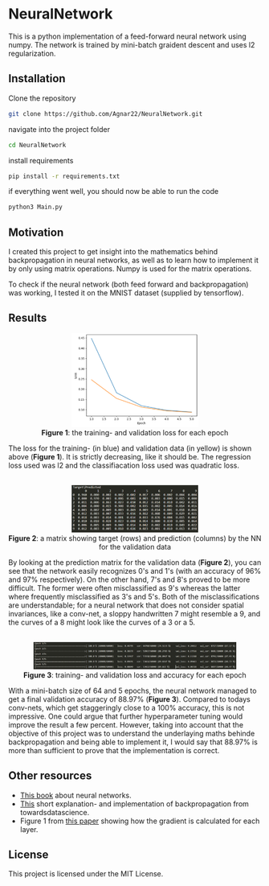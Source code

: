 # NeuralNetwork
This is a python implementation of a feed-forward neural network using numpy.
The network is trained by mini-batch graident descent and uses l2 regularization.

## Installation
Clone the repository
```bash
git clone https://github.com/Agnar22/NeuralNetwork.git
```

navigate into the project folder
```bash
cd NeuralNetwork
```

install requirements
```bash
pip install -r requirements.txt
```

if everything went well, you should now be able to run the code
```bash
python3 Main.py
```

## Motivation
I created this project to get insight into the mathematics behind backpropagation in neural networks, 
as well as to learn how to implement it by only using matrix operations. Numpy is used for the matrix operations.

To check if the neural network (both feed forward and backpropagation) was working, I tested it on the MNIST dataset (supplied by tensorflow).

## Results

<p align='center'>
<img width="50%" src="https://github.com/Agnar22/NeuralNetwork/blob/master/README_images/graph.PNG"><br>
<b>Figure 1</b>: the training- and validation loss for each epoch
</p>
The loss for the training- (in blue) and validation data (in yellow) is shown above (<b>Figure 1</b>). It is strictly decreasing, like it should be. The regression loss used was l2 and the classifiacation loss used was quadratic loss.<br><br>

<p align='center'>
<img width="50%" src="https://github.com/Agnar22/NeuralNetwork/blob/master/README_images/predictions.PNG"><br>
<b>Figure 2</b>: a matrix showing target (rows) and prediction (columns) by the NN for the validation data
</p>
By looking at the prediction matrix for the validation data (<b>Figure 2</b>), you can see that the network easily recognizes 0's and 1's (with an accuracy of 96% and 97% respectively). On the other hand, 7's and 8's proved to be more difficult. The former were often misclassified as 9's whereas the latter where frequently misclassified as 3's and 5's. Both of the misclassifications are understandable; for a neural network that does not consider spatial invariances, like a conv-net, a sloppy handwritten 7 might resemble a 9, and the curves of a 8 might look like the curves of a 3 or a 5.<br><br>


<p align='center'>
<img width="80%" src="https://github.com/Agnar22/NeuralNetwork/blob/master/README_images/statistics.PNG"><br>
<b>Figure 3</b>: training- and validation loss and accuracy for each epoch
</p>
With a mini-batch size of 64 and 5 epochs, the neural network managed to get a final validation accuracy of 88.97% (<b>Figure 3</b>).
Compared to todays conv-nets, which get staggeringly close to a 100% accuracy, this is not impressive. One could argue that further hyperparameter tuning would improve the result a few percent. However, taking into account that the objective of this project was to understand the underlaying maths behinde backpropagation and being able to implement it, I would say that 88.97% is more than sufficient to prove that the implementation is correct.


## Other resources
* [This book](http://neuralnetworksanddeeplearning.com/index.html "Neural networks and deep learning") about neural networks.
* [This](https://towardsdatascience.com/a-step-by-step-implementation-of-gradient-descent-and-backpropagation-d58bda486110 "A step by step implementation of gradient descent and backpropagation") short explanation- and implementation of backpropagation from towardsdatascience.
* Figure 1 from [this paper](https://www.researchgate.net/publication/277411157_Deep_Learning/link/55e0cdf908ae2fac471ccf0f/download "Deep learning paper by Yann LeCun et al.") showing how the gradient is calculated for each layer.

## License
This project is licensed under the MIT License.